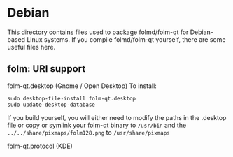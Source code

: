
Debian
====================
This directory contains files used to package folmd/folm-qt
for Debian-based Linux systems. If you compile folmd/folm-qt yourself, there are some useful files here.

## folm: URI support ##


folm-qt.desktop  (Gnome / Open Desktop)
To install:

	sudo desktop-file-install folm-qt.desktop
	sudo update-desktop-database

If you build yourself, you will either need to modify the paths in
the .desktop file or copy or symlink your folm-qt binary to `/usr/bin`
and the `../../share/pixmaps/folm128.png` to `/usr/share/pixmaps`

folm-qt.protocol (KDE)


